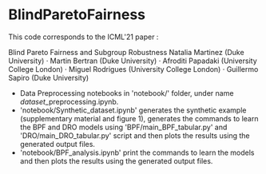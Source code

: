 # BlindParetoFairness


This code corresponds to the ICML'21 paper :  

<it> Blind Pareto Fairness and Subgroup Robustness
Natalia Martinez (Duke University) · Martin Bertran (Duke University) · Afroditi Papadaki (University College London) ·
Miguel Rodrigues (University College London) · Guillermo Sapiro (Duke University) </it>

* Data Preprocessing notebooks in 'notebook/' folder, under name $dataset$_preprocessing.ipynb.
* 'notebook/Synthetic_dataset.ipynb' generates the synthetic example (supplementary material and figure 1), generates the commands to learn the BPF and DRO models using 'BPF/main_BPF_tabular.py' and 'DRO/main_DRO_tabular.py' script and then plots the results using the generated output files.
* 'notebook/BPF_analysis.ipynb' print the commands to learn the models and then plots the results using the generated output files.

